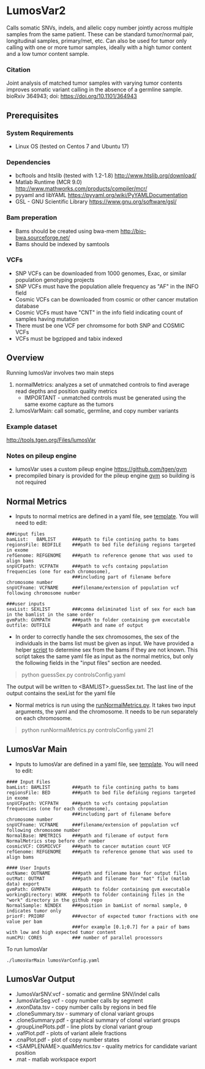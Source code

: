 # LumosVar2
Calls somatic SNVs, indels, and allelic copy number jointly across multiple samples from the same patient.  These can be standard tumor/normal pair, longitudinal samples, primary/met, etc.  Can also be used for tumor only calling with one or more tumor samples, ideally with a high tumor content and a low tumor content sample.

### Citation
Joint analysis of matched tumor samples with varying tumor contents improves somatic variant calling in the absence of a germline sample.  bioRxiv 364943; doi: https://doi.org/10.1101/364943

## Prerequisites
### System Requirements
- Linux OS (tested on Centos 7 and Ubuntu 17)

### Dependencies
- bcftools and htslib (tested with 1.2-1.8)
http://www.htslib.org/download/
- Matlab Runtime (MCR 9.0)
http://www.mathworks.com/products/compiler/mcr/
- pyyaml and libYAML
https://pyyaml.org/wiki/PyYAMLDocumentation
- GSL - GNU Scientific Library
https://www.gnu.org/software/gsl/

### Bam preperation
- Bams should be created using bwa-mem
http://bio-bwa.sourceforge.net/
- Bams should be indexed by samtools

### VCFs
- SNP VCFs can be downloaded from 1000 genomes, Exac, or similar population genotyping projects
- SNP VCFs must have the population allele frequency as "AF" in the INFO field
- Cosmic VCFs can be downloaded from cosmic or other cancer mutation database
- Cosmic VCFs must have "CNT" in the info field indicating count of samples having mutation
- There must be one VCF per chromsome for both SNP and COSMIC VCFs
- VCFs must be bgzipped and tabix indexed 

## Overview
Running lumosVar involves two main steps
1. normalMetrics: analyzes a set of unmatched controls to find average read depths and position quality metrics
   - IMPORTANT - unmatched controls must be generated using the same exome capture as the tumors
2. lumosVarMain: call somatic, germline, and copy number variants

### Example dataset
http://tools.tgen.org/Files/lumosVar

### Notes on pileup engine
- lumosVar uses a custom pileup engine https://github.com/tgen/gvm
- precompiled binary is provided for the pileup engine [gvm](bin/gvm) so building is not required

## Normal Metrics 
- Inputs to normal metrics are defined in a yaml file, see [template](configTemplates/controlsConfigTemplate.yaml).  You will need to edit:
```
###input files
bamList:   BAMLIST      ###path to file contining paths to bams
regionsFile: BEDFILE    ###path to bed file defining regions targeted in exome
refGenome: REFGENOME    ###path to reference genome that was used to align bams
snpVCFpath: VCFPATH     ###path to vcfs containg population frequencies (one for each chromosome),
                        ###including part of filename before chromosome number
snpVCFname: VCFNAME     ###filename/extension of population vcf following chromosome number

###user inputs
sexList: SEXLIST        ###comma deliminated list of sex for each bam in the bamlist in the same order
gvmPath: GVMPATH        ###path to folder containing gvm executable
outfile: OUTFILE        ###path and name of output
```

- In order to correctly handle the sex chromosomes, the sex of the individuals in the bams list must be given as input.  We have provided a helper [script](scripts/guessSex.py) to determine sex from the bams if they are not known.  This script takes the same yaml file as input as the normal metrics, but only the following fields in the "input files" section are needed.
>python guessSex.py controlsConfig.yaml

The output will be written to \<BAMLIST\>.guessSex.txt.  The last line of the output contains the sexList for the yaml file

- Normal metrics is run using the [runNormalMetrics.py](scripts/runNormalMetrics.py).  It takes two input arguments, the yaml and the chromosome.  It needs to be run separately on each chromosome.
>python runNormalMetrics.py controlsConfig.yaml 21

## LumosVar Main
- Inputs to lumosVar are defined in a yaml file, see [template](configTemplates/lumosVarMainConfigTemplate.yaml).  You will need to edit:
```
#### Input Files
bamList: BAMLIST        ###path to file contining paths to bams
regionsFile: BED        ###path to bed file defining regions targeted in exome
snpVCFpath: VCFPATH     ###path to vcfs containg population frequencies (one for each chromosome),
                        ###including part of filename before chromosome number
snpVCFname: VCFNAME     ###filename/extension of population vcf following chromosome number
NormalBase: NMETRICS    ###path and filename of output form NormalMetrics step before chr number
cosmicVCF: COSMICVCF    ###path to cancer mutation count VCF
refGenome: REFGENOME    ###path to reference genome that was used to align bams

#### User Inputs
outName: OUTNAME        ###path and filename base for output files
outMat: OUTMAT          ###path and filename for "mat" file (matlab data) export
gvmPath: GVMPATH        ###path to folder containing gvm executable
workingDirectory: WORK  ###poth to folder containing files in the "work" directory in the github repo
NormalSample: NINDEX    ###position in bamList of normal sample, 0 indicates tumor only
priorF: PRIORF          ###vector of expected tumor fractions with one value per bam
                        ###for example [0.1;0.7] for a pair of bams with low and high expected tumor content
numCPU: CORES           ### number of parallel processors
```

To run lumosVar
```
./lumosVarMain lumosVarConfig.yaml
```

## LumosVar Output
- .lumosVarSNV.vcf - somatic and germline SNV/indel calls
- .lumosVarSeg.vcf - copy number calls by segment
- .exonData.tsv - copy number calls by regions in bed file
- .cloneSummary.tsv - summary of clonal variant groups
- .cloneSummary.pdf - graphical summary of clonal variant groups
- .groupLinePlots.pdf - line plots by clonal variant group
- .vafPlot.pdf - plots of variant allele fractions
- .cnaPlot.pdf - plot of copy number states
- \<SAMPLENAME\>.qualMetrics.tsv - quality metrics for candidate variant position
- .mat - matlab workspace export
